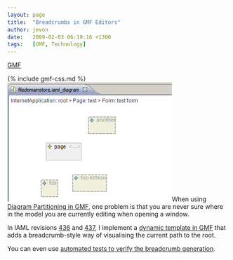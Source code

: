 ```yaml
---
layout: page
title:  "Breadcrumbs in GMF Editors"
author: jevon
date:   2009-02-03 06:19:16 +1300
tags:   [GMF, Technology]
---
```


[GMF](gmf.md)

{% include gmf-css.md %}<img src="/img/gmf/breadcrumb.png" class="gmf">When using [Diagram Partitioning in GMF](gmf-diagram-partitioning.md), one problem is that you are never sure where in the model you are currently editing when opening a window.

In IAML revisions <a href="http://code.google.com/p/iaml/source/detail?r=436">436</a> and <a href="http://code.google.com/p/iaml/source/detail?r=437">437</a>, I implement a [dynamic template in GMF](gmf-dynamic-templates.md) that adds a breadcrumb-style way of visualising the current path to the root.

You can even use <a href="http://code.google.com/p/iaml/source/browse/trunk/org.openiaml.model.tests/src/org/openiaml/model/tests/eclipse/BreadcrumbTestCase.java?spec=svn438&r=438">automated tests to verify the breadcrumb generation</a>.
